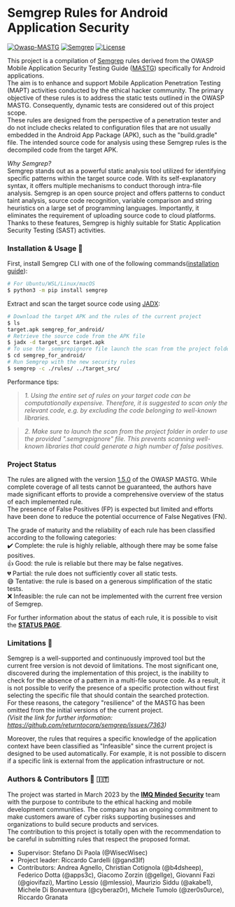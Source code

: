 # Semgrep Rules for Android Application Security

[![Owasp-MASTG](https://img.shields.io/badge/OWASP_MASTG-v1.5.0-blue)](https://github.com/OWASP/owasp-mastg/tree/v1.5.0)
[![Semgrep](https://img.shields.io/badge/Semgrep-v1.27.0-green)](https://semgrep.dev/)
[![License](https://img.shields.io/badge/License-GPL3.0-orange)](https://www.gnu.org/licenses/gpl-3.0.html)

This project is a compilation of [Semgrep](https://semgrep.dev/) rules derived from the OWASP Mobile Application Security Testing Guide ([MASTG](https://mas.owasp.org/MASTG/)) specifically for Android applications.  
The aim is to enhance and support Mobile Application Penetration Testing (MAPT) activities conducted by the ethical hacker community.
The primary objective of these rules is to address the static tests outlined in the OWASP MASTG. Consequently, dynamic tests are considered out of this project scope.  
These rules are designed from the perspective of a penetration tester and do not include checks related to configuration files that are not usually embedded in the Android App Package (APK), such as the "build.gradle" file.
The intended source code for analysis using these Semgrep rules is the decompiled code from the target APK.

_Why Semgrep?_  
Semgrep stands out as a powerful static analysis tool utilized for identifying specific patterns within the target source code. With its self-explanatory syntax, it offers multiple mechanisms to conduct thorough intra-file analysis. Semgrep is an open source project and offers patterns to conduct taint analysis, source code recognition, variable comparison and string heuristics on a large set of programming languages. Importantly, it eliminates the requirement of uploading source code to cloud platforms.  
Thanks to these features, Semgrep is highly suitable for Static Application Security Testing (SAST) activities.  

### Installation & Usage :wrench:  
First, install Semgrep CLI with one of the following commands([installation guide](https://semgrep.dev/docs/getting-started/)):
```bash
# For Ubuntu/WSL/Linux/macOS
$ python3 -m pip install semgrep
```

Extract and scan the target source code using [JADX](https://github.com/skylot/jadx):

```bash
# Download the target APK and the rules of the current project 
$ ls
target.apk semgrep_for_android/
# Retrieve the source code from the APK file
$ jadx -d target_src target.apk
# To use the .semgrepignore file launch the scan from the project folder
$ cd semgrep_for_android/
# Run Semgrep with the new security rules
$ semgrep -c ./rules/ ../target_src/
```

Performance tips:
> _1. Using the entire set of rules on your target code can be computationally expensive. Therefore, it is suggested to scan only the relevant code, e.g. by excluding the code belonging to well-known libraries._  

>_2. Make sure to launch the scan from the project folder in order to use the provided ".semgrepignore" file. This prevents scanning well-known libraries that could generate a high number of false positives._

### Project Status
The rules are aligned with the version [1.5.0](https://github.com/OWASP/owasp-mastg/tree/v1.5.0) of the OWASP MASTG. While complete coverage of all tests cannot be guaranteed, the authors have made significant efforts to provide a comprehensive overview of the status of each implemented rule.  
The presence of False Positives (FP) is expected but limited and efforts have been done to reduce the potential occurrence of False Negatives (FN).

The grade of maturity and the reliability of each rule has been classified according to the following categories:  
:heavy_check_mark: Complete: the rule is highly reliable, although there may be some false positives.  
:thumbsup: Good: the rule is reliable but there may be false negatives.  
:broken_heart: Partial: the rule does not sufficiently cover all static tests.  
:sweat_smile: Tentative: the rule is based on a generous simplification of the static tests.  
:x: Infeasible: the rule can not be implemented with the current free version of Semgrep.  

For further information about the status of each rule, it is possible to visit the [**STATUS PAGE**](./status.md).

### Limitations :raised_hands:  
Semgrep is a well-supported and continuously improved tool but the current free version is not devoid of limitations. The most significant one, discovered during the implementation of this project, is the inability to check for the absence of a pattern in a multi-file source code. As a result, it is not possible to verify the presence of a specific protection without first selecting the specific file that should contain the searched protection.  
For these reasons, the category "resilience" of the MASTG has been omitted from the initial versions of the current project.  
_(Visit the link for further information: https://github.com/returntocorp/semgrep/issues/7363)_  

Moreover, the rules that requires a specific knowledge of the application context have been classified as "Infeasible" since the current project is designed to be used automatically. For example, it is not possible to discern if a specific link is external from the application infrastructure or not.

### Authors & Contributors :beers: :it:  
The project was started in March 2023 by the [**IMQ Minded Security**](https://mindedsecurity.com/) team with the purpose to contribute to the ethical hacking and mobile development communities. The company has an ongoing commitment to make customers aware of cyber risks supporting businesses and organizations to build secure products and services.  
The contribution to this project is totally open with the recommendation to be careful in submitting rules that respect the proposed format.
- Supervisor: Stefano Di Paola (@WisecWisec)
- Project leader: Riccardo Cardelli (@gand3lf)
- Contributors: Andrea Agnello, Christian Cotignola (@b4dsheep), Federico Dotta (@apps3c), Giacomo Zorzin (@gellge), Giovanni Fazi (@giovifazi), Martino Lessio (@mlessio), Maurizio Siddu (@akabe1), Michele Di Bonaventura (@cyberaz0r), Michele Tumolo (@zer0s0urce), Riccardo Granata

